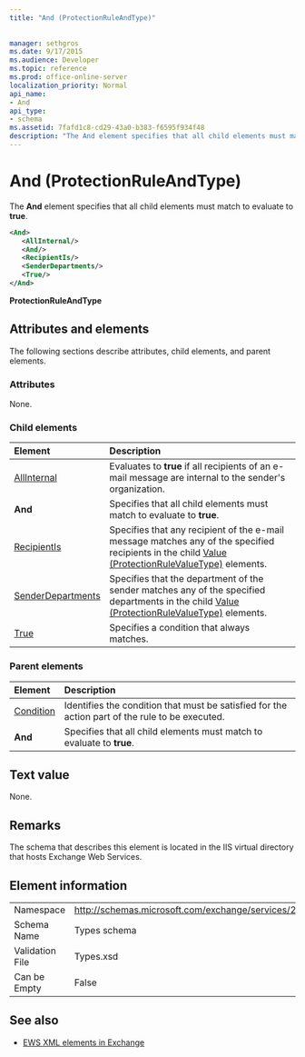 ```yaml
---
title: "And (ProtectionRuleAndType)"
 
 
manager: sethgros
ms.date: 9/17/2015
ms.audience: Developer
ms.topic: reference
ms.prod: office-online-server
localization_priority: Normal
api_name:
- And
api_type:
- schema
ms.assetid: 7fafd1c8-cd29-43a0-b383-f6595f934f48
description: "The And element specifies that all child elements must match to evaluate to true."
---
```


# And (ProtectionRuleAndType)

The **And** element specifies that all child elements must match to evaluate to **true**.
  
```xml
<And>
   <AllInternal/>
   <And/>
   <RecipientIs/>
   <SenderDepartments/>
   <True/>
</And>
```

 **ProtectionRuleAndType**
## Attributes and elements

The following sections describe attributes, child elements, and parent elements.
  
### Attributes

None.
  
### Child elements

|**Element**|**Description**|
|:-----|:-----|
|[AllInternal](allinternal.md) <br/> |Evaluates to **true** if all recipients of an e-mail message are internal to the sender's organization.  <br/> |
|**And** <br/> |Specifies that all child elements must match to evaluate to **true**.  <br/> |
|[RecipientIs](recipientis.md) <br/> |Specifies that any recipient of the e-mail message matches any of the specified recipients in the child [Value (ProtectionRuleValueType)](value-protectionrulevaluetype.md) elements.  <br/> |
|[SenderDepartments](senderdepartments.md) <br/> |Specifies that the department of the sender matches any of the specified departments in the child [Value (ProtectionRuleValueType)](value-protectionrulevaluetype.md) elements.  <br/> |
|[True](true.md) <br/> |Specifies a condition that always matches.  <br/> |
   
### Parent elements

|**Element**|**Description**|
|:-----|:-----|
|[Condition](condition.md) <br/> |Identifies the condition that must be satisfied for the action part of the rule to be executed.  <br/> |
|**And** <br/> |Specifies that all child elements must match to evaluate to **true**.  <br/> |
   
## Text value

None.
  
## Remarks

The schema that describes this element is located in the IIS virtual directory that hosts Exchange Web Services.
  
## Element information

|||
|:-----|:-----|
|Namespace  <br/> |http://schemas.microsoft.com/exchange/services/2006/types  <br/> |
|Schema Name  <br/> |Types schema  <br/> |
|Validation File  <br/> |Types.xsd  <br/> |
|Can be Empty  <br/> |False  <br/> |
   
## See also



- [EWS XML elements in Exchange](ews-xml-elements-in-exchange.md)

